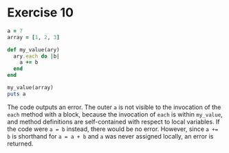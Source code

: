 # Exercise 10

```ruby
a = 7
array = [1, 2, 3]

def my_value(ary)
  ary.each do |b|
    a += b
  end
end

my_value(array)
puts a
```

The code outputs an error.
The outer `a` is not visible to the invocation of the `each` method with a block, because the invocation of `each` is within `my_value`, and method definitions are self-contained with respect to local variables.
If the code were `a = b` instead, there would be no error.
However, since `a += b` is shorthand for `a = a + b` and `a` was never assigned locally, an error is returned.
